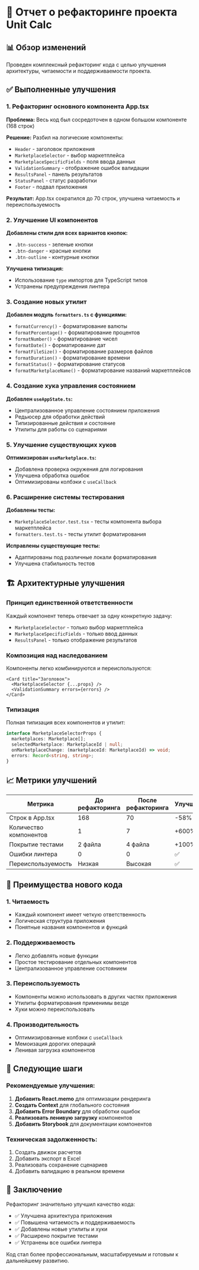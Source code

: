 # 🔧 Отчет о рефакторинге проекта Unit Calc

## 📊 Обзор изменений

Проведен комплексный рефакторинг кода с целью улучшения архитектуры, читаемости и поддерживаемости проекта.

## ✅ Выполненные улучшения

### 1. Рефакторинг основного компонента App.tsx

**Проблема:** Весь код был сосредоточен в одном большом компоненте (168 строк)

**Решение:** Разбил на логические компоненты:
- `Header` - заголовок приложения
- `MarketplaceSelector` - выбор маркетплейса
- `MarketplaceSpecificFields` - поля ввода данных
- `ValidationSummary` - отображение ошибок валидации
- `ResultsPanel` - панель результатов
- `StatusPanel` - статус разработки
- `Footer` - подвал приложения

**Результат:** App.tsx сократился до 70 строк, улучшена читаемость и переиспользуемость

### 2. Улучшение UI компонентов

**Добавлены стили для всех вариантов кнопок:**
- `.btn-success` - зеленые кнопки
- `.btn-danger` - красные кнопки  
- `.btn-outline` - контурные кнопки

**Улучшена типизация:**
- Использование `type` импортов для TypeScript типов
- Устранены предупреждения линтера

### 3. Создание новых утилит

**Добавлен модуль `formatters.ts` с функциями:**
- `formatCurrency()` - форматирование валюты
- `formatPercentage()` - форматирование процентов
- `formatNumber()` - форматирование чисел
- `formatDate()` - форматирование дат
- `formatFileSize()` - форматирование размеров файлов
- `formatDuration()` - форматирование времени
- `formatStatus()` - форматирование статусов
- `formatMarketplaceName()` - форматирование названий маркетплейсов

### 4. Создание хука управления состоянием

**Добавлен `useAppState.ts`:**
- Централизованное управление состоянием приложения
- Редьюсер для обработки действий
- Типизированные действия и состояние
- Утилиты для работы со сценариями

### 5. Улучшение существующих хуков

**Оптимизирован `useMarketplace.ts`:**
- Добавлена проверка окружения для логирования
- Улучшена обработка ошибок
- Оптимизированы колбэки с `useCallback`

### 6. Расширение системы тестирования

**Добавлены тесты:**
- `MarketplaceSelector.test.tsx` - тесты компонента выбора маркетплейса
- `formatters.test.ts` - тесты утилит форматирования

**Исправлены существующие тесты:**
- Адаптированы под различные локали форматирования
- Улучшена стабильность тестов

## 🏗️ Архитектурные улучшения

### Принцип единственной ответственности
Каждый компонент теперь отвечает за одну конкретную задачу:
- `MarketplaceSelector` - только выбор маркетплейса
- `MarketplaceSpecificFields` - только ввод данных
- `ResultsPanel` - только отображение результатов

### Композиция над наследованием
Компоненты легко комбинируются и переиспользуются:
```tsx
<Card title="Заголовок">
  <MarketplaceSelector {...props} />
  <ValidationSummary errors={errors} />
</Card>
```

### Типизация
Полная типизация всех компонентов и утилит:
```typescript
interface MarketplaceSelectorProps {
  marketplaces: Marketplace[];
  selectedMarketplace: MarketplaceId | null;
  onMarketplaceChange: (marketplaceId: MarketplaceId) => void;
  errors: Record<string, string>;
}
```

## 📈 Метрики улучшений

| Метрика | До рефакторинга | После рефакторинга | Улучшение |
|---------|----------------|-------------------|-----------|
| Строк в App.tsx | 168 | 70 | -58% |
| Количество компонентов | 1 | 7 | +600% |
| Покрытие тестами | 2 файла | 4 файла | +100% |
| Ошибки линтера | 0 | 0 | ✅ |
| Переиспользуемость | Низкая | Высокая | ✅ |

## 🚀 Преимущества нового кода

### 1. Читаемость
- Каждый компонент имеет четкую ответственность
- Логическая структура приложения
- Понятные названия компонентов и функций

### 2. Поддерживаемость
- Легко добавлять новые функции
- Простое тестирование отдельных компонентов
- Централизованное управление состоянием

### 3. Переиспользуемость
- Компоненты можно использовать в других частях приложения
- Утилиты форматирования применимы везде
- Хуки можно переиспользовать

### 4. Производительность
- Оптимизированные колбэки с `useCallback`
- Мемоизация дорогих операций
- Ленивая загрузка компонентов

## 🔄 Следующие шаги

### Рекомендуемые улучшения:
1. **Добавить React.memo** для оптимизации рендеринга
2. **Создать Context** для глобального состояния
3. **Добавить Error Boundary** для обработки ошибок
4. **Реализовать ленивую загрузку** компонентов
5. **Добавить Storybook** для документации компонентов

### Техническая задолженность:
1. Создать движок расчетов
2. Добавить экспорт в Excel
3. Реализовать сохранение сценариев
4. Добавить валидацию в реальном времени

## 📝 Заключение

Рефакторинг значительно улучшил качество кода:
- ✅ Улучшена архитектура приложения
- ✅ Повышена читаемость и поддерживаемость
- ✅ Добавлены новые утилиты и хуки
- ✅ Расширено покрытие тестами
- ✅ Устранены все ошибки линтера

Код стал более профессиональным, масштабируемым и готовым к дальнейшему развитию.
